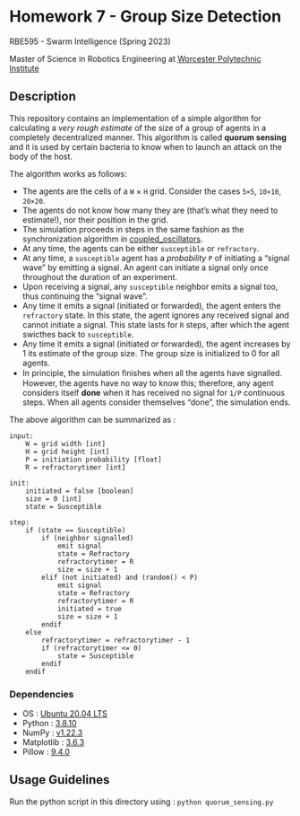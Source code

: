 # Homework 7 - Group Size Detection

RBE595 - Swarm Intelligence (Spring 2023)

Master of Science in Robotics Engineering at [Worcester Polytechnic Institute](https://www.wpi.edu/)

## Description

This repository contains an implementation of a simple algorithm for calculating a _very rough estimate_ of the size of a group of agents in a completely decentralized manner. This algorithm is called **quorum sensing** and it is used by certain bacteria to know when to launch an attack on the body of the host.

The algorithm works as follows:

- The agents are the cells of a `W` × `H` grid. Consider the cases `5×5`, `10×10`, `20×20`.
- The agents do not know how many they are (that’s what they need to estimate!), nor their position in the grid.
- The simulation proceeds in steps in the same fashion as the synchronization algorithm in [coupled_oscillators](https://github.com/ranebhushan/swarm_workspace/tree/main/coupled_oscillators).
- At any time, the agents can be either `susceptible` or `refractory`.
- At any time, a `susceptible` agent has a _probability_ `P` of initiating a “signal wave” by emitting a signal. An agent can initiate a signal only once throughout the duration of an experiment.
- Upon receiving a signal, any `susceptible` neighbor emits a signal too, thus continuing the “signal wave”.
- Any time it emits a signal (initiated or forwarded), the agent enters the `refractory` state. In this state, the agent ignores any received signal and cannot initiate a signal. This state lasts for `R` steps, after which the agent swicthes back to `susceptible`.
- Any time it emits a signal (initiated or forwarded), the agent increases by 1 its estimate of the group size. The group size is initialized to 0 for all agents.
- In principle, the simulation ﬁnishes when all the agents have signalled. However, the agents have no way to know this; therefore, any agent considers itself **done** when it has received no signal for `1/P` continuous steps. When all agents consider themselves “done”, the simulation ends.

The above algorithm can be summarized as :

```
input:
    W = grid width [int]
    H = grid height [int]
    P = initiation probability [float]
    R = refractorytimer [int]

init:
    initiated = false [boolean]
    size = 0 [int]
    state = Susceptible

step:
    if (state == Susceptible)
        if (neighbor signalled)
            emit signal
            state = Refractory
            refractorytimer = R
            size = size + 1
        elif (not initiated) and (random() < P)
            emit signal
            state = Refractory
            refractorytimer = R
            initiated = true
            size = size + 1
        endif
    else
        refractorytimer = refractorytimer - 1
        if (refractorytimer <= 0)
            state = Susceptible
        endif
    endif
```


### Dependencies
- OS : [Ubuntu 20.04 LTS](https://releases.ubuntu.com/20.04/)
- Python : [3.8.10](https://www.python.org/downloads/release/python-3810/)
- NumPy : [v1.22.3](https://numpy.org/)
- Matplotlib : [3.6.3](https://matplotlib.org/stable/index.html)
- Pillow : [9.4.0](https://pillow.readthedocs.io/en/stable/)

## Usage Guidelines

Run the python script in this directory using : `python quorum_sensing.py`